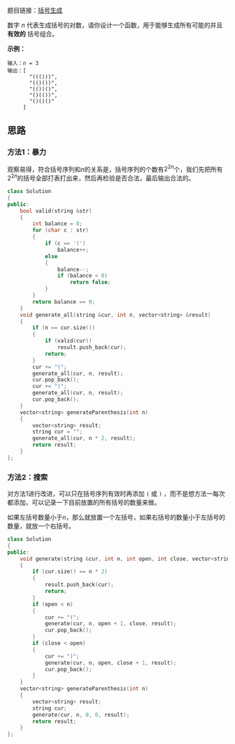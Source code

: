 题目链接：[括号生成](https://leetcode-cn.com/problems/generate-parentheses/)

数字 *n* 代表生成括号的对数，请你设计一个函数，用于能够生成所有可能的并且 **有效的** 括号组合。

**示例：**

```
输入：n = 3
输出：[
       "((()))",
       "(()())",
       "(())()",
       "()(())",
       "()()()"
     ]
```

## 思路

### 方法1：暴力

观察易得，符合括号序列和$n$的关系是，括号序列的个数有$2^{2n}$个，我们先把所有$2^{2n}$的括号全部打表打出来，然后再检验是否合法，最后输出合法的。

```cpp
class Solution
{
public:
    bool valid(string &str)
    {
        int balance = 0;
        for (char c : str)
        {
            if (c == '(')
                balance++;
            else
            {
                balance--;
                if (balance < 0)
                    return false;
            }
        }
        return balance == 0;
    }
    void generate_all(string &cur, int n, vector<string> &result)
    {
        if (n == cur.size())
        {
            if (valid(cur))
                result.push_back(cur);
            return;
        }
        cur += "(";
        generate_all(cur, n, result);
        cur.pop_back();
        cur += ")";
        generate_all(cur, n, result);
        cur.pop_back();
    }
    vector<string> generateParenthesis(int n)
    {
        vector<string> result;
        string cur = "";
        generate_all(cur, n * 2, result);
        return result;
    }
};
```

### 方法2：搜索

对方法1进行改进，可以只在括号序列有效时再添加 `(` 或 `)` ，而不是想方法一每次都添加，可以记录一下目前放置的所有括号的数量来做。

如果左括号数量小于$n$，那么就放置一个左括号，如果右括号的数量小于左括号的数量，就放一个右括号。

```cpp
class Solution
{
public:
    void generate(string &cur, int n, int open, int close, vector<string> &result)
    {
        if (cur.size() == n * 2)
        {
            result.push_back(cur);
            return;
        }
        if (open < n)
        {
            cur += "(";
            generate(cur, n, open + 1, close, result);
            cur.pop_back();
        }
        if (close < open)
        {
            cur += ")";
            generate(cur, n, open, close + 1, result);
            cur.pop_back();
        }
    }
    vector<string> generateParenthesis(int n)
    {
        vector<string> result;
        string cur;
        generate(cur, n, 0, 0, result);
        return result;
    }
};
```


